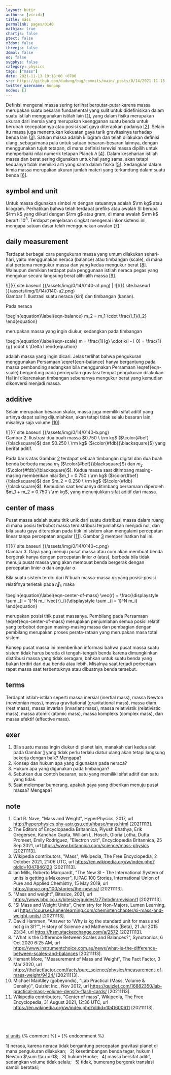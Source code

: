 ```yaml
---
layout: butir
authors: [viridi]
title: mass
permalink: pages/0140
mathjax: true
chartjs: false
ptext: false
x3dom: false
threejs: false
3dmol: false
oo: false
svgphys: false
category: physics
tags: ["mass"]
date: 2021-11-13 19:18:00 +0700
src: https://github.com/dudung/bug/commits/main/_posts/0/14/2021-11-13-mass.md
twitter_username: 6unpnp
nodes: []
---
```

Definisi mengenai massa sering terlihat berputar-putar karena massa merupakan suatu besaran fundamental yang sulit untuk didefinisikan dalam suatu istilah menggunakan istilah lain [[1](#r01)], yang dalam fisika merupakan ukuran dari inersia yang merupakan keengganan suatu benda untuk berubah kecepatannya atau posisi saat gaya diterapkan padanya [[2](#ref02)]. Selain itu massa juga menentukan kekuatan gaya tarik gravitasinya terhadap benda lain [[3](#ref03)]. Satuan massa adalah kilogram dan telah dilakukan definisi ulang, sebagaimana pula untuk satuan besaran-besaran lainnya, dengan menggunakan tujuh tetapan, di mana definisi terevisi massa dipilih untuk memperbaiki nilai numerik tetapan Planck $h$ [[4](#ref04)]. Dalam keseharian istilah massa dan berat sering digunakan untuk hal yang sama, akan tetapi keduanya tidak memiliki arti yang sama dalam fisika [[5](#ref05)]. Sedangkan dalam kimia massa merupakan ukuran jumlah materi yang terkandung dalam suatu benda [[6](#ref06)].


## symbol and unit
Untuk massa digunakan simbol $m$ dengan satuannya adalah $\rm kg$ atau kilogram. Perhatikan bahwa telah terdapat prefiks atau awalah SI berupa $\rm k$ yang diikuti dengan $\rm g$ atau gram, di mana awalah $\rm k$ berarti $10^3$. Terdapat penjelasan singkat mengenai inkonsistensi ini, mengapa satuan dasar telah menggunakan awalan [[7](#ref07)].


## daily measurement
Terdapat berbagai cara pengukuran massa yang umum dilakukan sehari-hari, yaitu menggunakan neraca (balance) atau timbangan (scale), di mana alat pertama mengukur massa dan yang kedua mengukur berat [[8](#ref08)]. Walaupun demikian terdapat pula penggunaan istilah neraca pegas yang mengukur secara langsung berat alih-alih massa [[9](#ref09)].

![]({{ site.baseurl }}/assets/img/0/14/0140-a1.png) | ![]({{ site.baseurl }}/assets/img/0/14/0140-a2.png) \
Gambar <a name="fig1">1</a>. Ilustrasi suatu neraca (kiri) dan timbangan (kanan).

Pada neraca

\begin{equation}\label{eqn-balance}
m_2 =  m_1 \cdot \frac{l_1}{l_2}
\end{equation}

merupakan massa yang ingin diukur, sedangkan pada timbangan

\begin{equation}\label{eqn-scale}
m = \frac{1}{g} \cdot k(l - l_0) = \frac{1}{g} \cdot k \Delta l
\end{equation}

adalah massa yang ingin dicari. Jelas terlihat bahwa pengukuran menggunakan Persamaan \eqref{eqn-balance} hanya bergantung pada massa pembanding sedangkan bila menggunakan Persamaan \eqref{eqn-scale} bergantung pada percepatan gravitasi tempat pengukuran dilakukan. Hal ini dikarenakan timbangan sebenarnya mengukur berat yang kemudian dikonversi menjadi massa. 


## additive
Selain merupakan besaran skalar, massa juga memiliki sifat aditif yang artinya dapat saling dijumlahkan, akan tetapi tidak selalu besaran lain, misalnya saja volume [[10](#ref10)].

![]({{ site.baseurl }}/assets/img/0/14/0140-b.png) \
Gambar <a name="fig2">2</a>. Ilustrasi dua buah massa $0.750 \ \rm kg$ ($\color{#bef}{\blacksquare}$) dan $0.250 \ \rm kg$ ($\color{#fdb}{\blacksquare}$) yang berifat aditif.

Pada baris atas Gambar [2](#fig2) terdapat sebuah timbangan digital dan dua buah benda berbeda massa $m_1$ ($\color{#bef}{\blacksquare}$) dan $m_2$ ($\color{#fdb}{\blacksquare}$). Kedua massa saat ditimbang masing-masing memberikan nilai $m_1 = 0.750 \ \rm kg$ ($\color{#bef}{\blacksquare}$) dan $m_2 = 0.250 \ \rm kg$ ($\color{#fdb}{\blacksquare}$). Kemudian saat keduanya ditimbang bersamaan diperoleh $m_1 + m_2 = 0.750 \ \rm kg$, yang menunjukkan sifat aditif dari massa.


## center of mass
Pusat massa adalah suatu titik unik dari suatu distribusi massa dalam ruang di mana posisi terbobot massa terdistribusi terjumlahkan menjadi nol, dan bila suatu gaya diterapkan pada titik ini sistem akan mengalami percepatan linear tanpa percepatan angular [[11](#ref11)]. Gambar [3](#fig3) memperlihatkan hal ini.

![]({{ site.baseurl }}/assets/img/0/14/0140-c.png) \
Gambar <a name="fig3">3</a>. Gaya yang menuju pusat massa atau com akan membuat benda bergerak hanya dengan percepatan linier $a$ (atas), berbeda bila tidak menuju pusat massa yang akan membuat benda bergerak dengan percepatan linier $a$ dan angular $\alpha$.

Bila suatu sistem terdiri dari $N$ buah massa-massa $m_i$ yang posisi-posisi relatifnya terletak pada $\vec{r}_i$, maka

\begin{equation}\label{eqn-center-of-mass}
\vec{r} = \frac{\displaystyle \sum _{i = 1}^N m_i \vec{r}_i}{\displaystyle \sum _{i = 1}^N m_i}
\end{equation}

merupakan posisi titik pusat massanya. Pembilang pada Persamaan \eqref{eqn-center-of-mass} merupakan penjumlahan semua posisi relatif yang terbobot dengan masing-masing massa dan pembagian dengan pembilang merupakan proses perata-rataan yang merupakan masa total sistem. 

Konsep pusat massa ini memberikan informasi bahwa pusat massa suatu sistem tidak harus berada di tengah-tengah benda karena dimungkinkan distribusi massa yang tidak seragam, bahkan untuk suatu benda yang bukan terdiri dari dua benda atau lebih. Misalnya saat terjadi perbedaan rapat massa saat terbentuknya atau dibuatnya benda tersebut.


## terms
Terdapat istilah-istilah seperti massa inersial (inertial mass), massa Newton (newtonian mass), massa gravitational (gravitational mass), massa diam (rest mass), massa invarian (invariant mass), massa relativistik (relativistic mass), massa atomik (atomic mass), massa kompleks (complex mass), dan massa efektif (effective mass).


## exer
1. Bila suatu massa ingin diukur di planet lain, manakah dari kedua alat pada Gambar [1](#fig1) yang tidak perlu terlalu diatur ulang akan tetapi langsung bekerja dengan baik? Mengapa?
2. Konsep dan hukum apa yang digunakan pada neraca?
3. Hukum apa yang digunakan pada timbangan?
4. Sebutkan dua contoh besaran, satu yang memiliki sifat aditif dan satu yang tidak.
5. Saat melempar bumerang, apakah gaya yang diberikan menuju pusat massa? Mengapa?


## note
1. <a name="r01"></a>Carl R. Nave, "Mass and Weight", HyperPhysics, 2017, url <http://hyperphysics.phy-astr.gsu.edu/hbase/mass.html> [20211113].
2. <a name="r02"></a>The Editors of Encyclopaedia Britannica, Piyush Bhathya, Erik Gregersen, Kanchan Gupta, William L. Hosch, Gloria Lotha, Dutta Promeet, Emily Rodriguez, "Electron volt", Encyclopædia Britannica, 25 Sep 2021, url <https://www.britannica.com/science/mass-physics> [20211113].
3. <a name="r03"></a>Wikipedia contributors, "Mass", Wikipedia, The Free Encyclopedia, 2 October 2021, 21:06 UTC, url <https://en.wikipedia.org/w/index.php?oldid=1047846123> [20211113].
4. <a name="r04"></a>Ian Mills, Roberto Marquardt, "The New SI - The International System of units is getting a Makeover", IUPAC 100 Stories, International Union of Pure and Applied Chemistry, 15 May 2019, url <https://iupac.org/100/stories/the-new-si/> [20211113].
5. <a name="r05"></a>"Mass and weight", Bitesize, 2021, url <https://www.bbc.co.uk/bitesize/guides/z77mbdm/revision/1> [20211113].
6. <a name="r06"></a>"SI Mass and Weight Units", Chemistry for Non-Majors, Lumen Learning, url <https://courses.lumenlearning.com/cheminter/chapter/si-mass-and-weight-units/> [20211113].
7. <a name="r07"></a>David Hammen, "Answer to 'Why is kg the standard unit for mass and not g in SI?'", History of Science and Mathematics (Beta), 21 Jul 2015 23:34, url <https://hsm.stackexchange.com/a/2572> [20211113].
8. <a name="r08"></a>"What is the Difference Between Scales and Balances?", Synotronics, 6 Oct 2020 6:25 AM, url <https://www.instrumentchoice.com.au/news/what-is-the-difference-between-scales-and-balances> [20211113].
9. <a name="r09"></a>Hemant More, "Measurement of Mass and Weight", The Fact Factor, 3 Mar 2020, url <https://thefactfactor.com/facts/pure_science/physics/measurement-of-mass-weight/9424/> [20211113].
10. <a name="r10"></a>Michael MaiAlley (gobeyondx), "Lab Practical (Mass, Volume & Density)", Quizlet Inc., Nov 2012, url <https://quizlet.com/16882350/lab-practical-mass-volume-density-flash-cards/> [20211113].
11. <a name="r11"></a>Wikipedia contributors, "Center of mass", Wikipedia, The Free Encyclopedia, 31 August 2021, 12:36 UTC, url <https://en.wikipedia.org/w/index.php?oldid=1041600611> [20211113].


## &nbsp;
[si units](0020.html)
{% comment %} []() &bull; []() {% endcomment %}


<ans>
1) neraca, karena neraca tidak bergantung percepatan gravitasi planet di mana pengukuran dilakukan; &nbsp;
2) kesetimbangan benda tegar, hukum I Newton $\sum \tau = 0$; &nbsp;
3) hukum Hooke; &nbsp;
4) massa bersifat aditif, sedangkan volume tidak selalu; &nbsp;
5) tidak, bumerang bergerak translasi sambil berotasi; &nbsp;
</ans>

